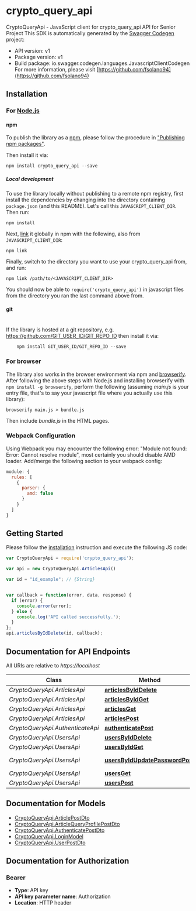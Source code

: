 # crypto_query_api

CryptoQueryApi - JavaScript client for crypto_query_api
API for Senior Project
This SDK is automatically generated by the [Swagger Codegen](https://github.com/swagger-api/swagger-codegen) project:

- API version: v1
- Package version: v1
- Build package: io.swagger.codegen.languages.JavascriptClientCodegen
For more information, please visit [https://github.com/fsolano94](https://github.com/fsolano94)

## Installation

### For [Node.js](https://nodejs.org/)

#### npm

To publish the library as a [npm](https://www.npmjs.com/),
please follow the procedure in ["Publishing npm packages"](https://docs.npmjs.com/getting-started/publishing-npm-packages).

Then install it via:

```shell
npm install crypto_query_api --save
```

##### Local development

To use the library locally without publishing to a remote npm registry, first install the dependencies by changing 
into the directory containing `package.json` (and this README). Let's call this `JAVASCRIPT_CLIENT_DIR`. Then run:

```shell
npm install
```

Next, [link](https://docs.npmjs.com/cli/link) it globally in npm with the following, also from `JAVASCRIPT_CLIENT_DIR`:

```shell
npm link
```

Finally, switch to the directory you want to use your crypto_query_api from, and run:

```shell
npm link /path/to/<JAVASCRIPT_CLIENT_DIR>
```

You should now be able to `require('crypto_query_api')` in javascript files from the directory you ran the last 
command above from.

#### git
#
If the library is hosted at a git repository, e.g.
https://github.com/GIT_USER_ID/GIT_REPO_ID
then install it via:

```shell
    npm install GIT_USER_ID/GIT_REPO_ID --save
```

### For browser

The library also works in the browser environment via npm and [browserify](http://browserify.org/). After following
the above steps with Node.js and installing browserify with `npm install -g browserify`,
perform the following (assuming *main.js* is your entry file, that's to say your javascript file where you actually 
use this library):

```shell
browserify main.js > bundle.js
```

Then include *bundle.js* in the HTML pages.

### Webpack Configuration

Using Webpack you may encounter the following error: "Module not found: Error:
Cannot resolve module", most certainly you should disable AMD loader. Add/merge
the following section to your webpack config:

```javascript
module: {
  rules: [
    {
      parser: {
        amd: false
      }
    }
  ]
}
```

## Getting Started

Please follow the [installation](#installation) instruction and execute the following JS code:

```javascript
var CryptoQueryApi = require('crypto_query_api');

var api = new CryptoQueryApi.ArticlesApi()

var id = "id_example"; // {String} 


var callback = function(error, data, response) {
  if (error) {
    console.error(error);
  } else {
    console.log('API called successfully.');
  }
};
api.articlesByIdDelete(id, callback);

```

## Documentation for API Endpoints

All URIs are relative to *https://localhost*

Class | Method | HTTP request | Description
------------ | ------------- | ------------- | -------------
*CryptoQueryApi.ArticlesApi* | [**articlesByIdDelete**](docs/ArticlesApi.md#articlesByIdDelete) | **DELETE** /Articles/{id} | 
*CryptoQueryApi.ArticlesApi* | [**articlesByIdGet**](docs/ArticlesApi.md#articlesByIdGet) | **GET** /Articles/{id} | 
*CryptoQueryApi.ArticlesApi* | [**articlesGet**](docs/ArticlesApi.md#articlesGet) | **GET** /Articles | 
*CryptoQueryApi.ArticlesApi* | [**articlesPost**](docs/ArticlesApi.md#articlesPost) | **POST** /Articles | 
*CryptoQueryApi.AuthenticateApi* | [**authenticatePost**](docs/AuthenticateApi.md#authenticatePost) | **POST** /Authenticate | 
*CryptoQueryApi.UsersApi* | [**usersByIdDelete**](docs/UsersApi.md#usersByIdDelete) | **DELETE** /Users/{id} | 
*CryptoQueryApi.UsersApi* | [**usersByIdGet**](docs/UsersApi.md#usersByIdGet) | **GET** /Users/{id} | 
*CryptoQueryApi.UsersApi* | [**usersByIdUpdatePasswordPost**](docs/UsersApi.md#usersByIdUpdatePasswordPost) | **POST** /Users/{id}/updatePassword | 
*CryptoQueryApi.UsersApi* | [**usersGet**](docs/UsersApi.md#usersGet) | **GET** /Users | 
*CryptoQueryApi.UsersApi* | [**usersPost**](docs/UsersApi.md#usersPost) | **POST** /Users | 


## Documentation for Models

 - [CryptoQueryApi.ArticlePostDto](docs/ArticlePostDto.md)
 - [CryptoQueryApi.ArticleQueryProfilePostDto](docs/ArticleQueryProfilePostDto.md)
 - [CryptoQueryApi.AuthenticatePostDto](docs/AuthenticatePostDto.md)
 - [CryptoQueryApi.LoginModel](docs/LoginModel.md)
 - [CryptoQueryApi.UserPostDto](docs/UserPostDto.md)


## Documentation for Authorization


### Bearer

- **Type**: API key
- **API key parameter name**: Authorization
- **Location**: HTTP header

